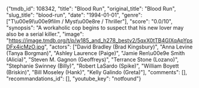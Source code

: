 {"tmdb_id": 108342, "title": "Blood Run", "original_title": "Blood Run", "slug_title": "blood-run", "date": "1994-01-01", "genre": ["T\u00e9l\u00e9film / Myst\u00e8re / Thriller"], "score": "0.0/10", "synopsis": "A workaholic cop begins to suspect that his new lover may also be a serial killer.", "image": "https://image.tmdb.org/t/p/w185_and_h278_bestv2/5qxX0tTB4GIXqApYpsDFx4icMzO.jpg", "actors": ["David Bradley (Brad Kingsbury)", "Anna Levine (Tanya Borgman)", "Ashley Laurence (Paige)", "Jamie Ren\u00e9e Smith (Alicia)", "Steven M. Gagnon (Geoffreys)", "Terrance Stone (Lozano)", "Stephanie Swinney (Billy)", "Robert LaSardo (Spike)", "William Boyett (Briskin)", "Bill Moseley (Hank)", "Kelly Galindo (Greta)"], "comments": [], "recommandations_id": [], "youtube_key": "notfound"}